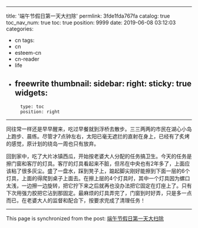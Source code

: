 
---
title: '端午节假日第一天大扫除'
permlink: 3fde1fda767fa
catalog: true
toc_nav_num: true
toc: true
position: 9999
date: 2019-06-08 03:12:03
categories:
- cn
tags:
- cn
- esteem-cn
- cn-reader
- life
- freewrite
thumbnail: 
sidebar:
    right:
        sticky: true
widgets:
    -
        type: toc
        position: right
---


同往常一样还是早早醒来，吃过早餐就到浮桥去散步。三三两两的市民在湖心小岛上跑步、晨练。尽管才7点钟左右，太阳已毫无遮拦的直射在身上，已经有了炙烤的感觉，原计划的绕岛一周也只有放弃。

回到家中，吃了大片冰镇西瓜，开始按老婆大人分配的任务搞卫生。今天的任务是擦门窗和客厅的灯具。客厅的灯具看起来不脏，但吊在中央也有2年多了，上面应该粘了很多灰尘。盛了一盘水，踩到凳子上，踮起脚尖刚好能擦到下面一层的6个灯具，上面的得爬到桌子上面去。在擦上层的4个灯具时，其中一个灯具因为螺口太浅，一边擦一边旋转，把它拧下来之后就再也没办法把它固定在灯座上了。只有下次用强力胶把它沾到那固定。最麻烦的灯具弄完了，门窗到时好弄，只是多一点而已，在老婆大人的监督和配合下，按要求完成了清理任务！

- - -

This page is synchronized from the post: [端午节假日第一天大扫除](https://steemit.com/@m18207319997/3fde1fda767fa)
